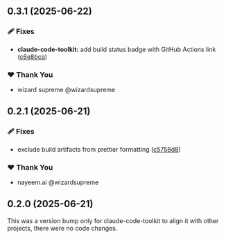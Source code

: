 ## 0.3.1 (2025-06-22)

### 🩹 Fixes

- **claude-code-toolkit:** add build status badge with GitHub Actions link ([c6e8bca](https://github.com/deepbrainspace/goodiebag/commit/c6e8bca))

### ❤️ Thank You

- wizard supreme @wizardsupreme

## 0.2.1 (2025-06-21)

### 🩹 Fixes

- exclude build artifacts from prettier formatting ([c5758d8](https://github.com/deepbrainspace/goodiebag/commit/c5758d8))

### ❤️ Thank You

- nayeem.ai @wizardsupreme

## 0.2.0 (2025-06-21)

This was a version bump only for claude-code-toolkit to align it with other
projects, there were no code changes.
